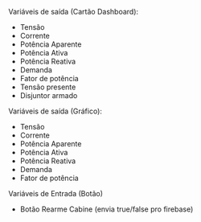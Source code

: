 Variáveis de saída (Cartão Dashboard):
 - Tensão
 - Corrente
 - Potência Aparente
 - Potência Ativa
 - Potência Reativa
 - Demanda
 - Fator de potência
 - Tensão presente
 - Disjuntor armado
 
Variáveis de saída (Gráfico): 
 - Tensão
 - Corrente
 - Potência Aparente
 - Potência Ativa
 - Potência Reativa
 - Demanda
 - Fator de potência 
 
Variáveis de Entrada (Botão)
 - Botão Rearme Cabine (envia true/false pro firebase)